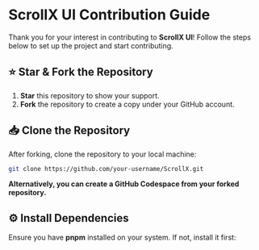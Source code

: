 # ScrollX UI Contribution Guide  

Thank you for your interest in contributing to **ScrollX UI**! Follow the steps below to set up the project and start contributing.  

## ⭐ Star & Fork the Repository  

1. **Star** this repository to show your support.  
2. **Fork** the repository to create a copy under your GitHub account.  

## 📥 Clone the Repository  

After forking, clone the repository to your local machine:  

```sh
git clone https://github.com/your-username/ScrollX.git
```
**Alternatively, you can create a GitHub Codespace from your forked repository.**

## ⚙️ Install Dependencies

Ensure you have **pnpm** installed on your system. If not, install it first:
